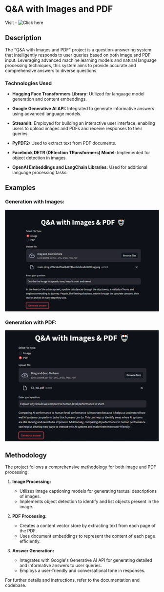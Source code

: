# Q&A with Images and PDF
Visit - ![Click here](https://huggingface.co/spaces/tolu07/Q_and_A)

## Description

The "Q&A with Images and PDF" project is a question-answering system that intelligently responds to user queries based on both image and PDF input. Leveraging advanced machine learning models and natural language processing techniques, this system aims to provide accurate and comprehensive answers to diverse questions.

### Technologies Used

- **Hugging Face Transformers Library:** Utilized for language model generation and content embeddings.

- **Google Generative AI API:** Integrated to generate informative answers using advanced language models.

- **Streamlit:** Employed for building an interactive user interface, enabling users to upload images and PDFs and receive responses to their queries.

- **PyPDF2:** Used to extract text from PDF documents.

- **Facebook DETR (DEtection TRansformers) Model:** Implemented for object detection in images.

- **OpenAI Embeddings and LangChain Libraries:** Used for additional language processing tasks.

## Examples
### Generation with Images:
![Generation with Images:](Screenshots/Q&A_demo1.png)

### Generation with PDF:
![Generation with PDF:](Screenshots/Q&A_demo2.png)

## Methodology

The project follows a comprehensive methodology for both image and PDF processing:

1. **Image Processing:**
   - Utilizes image captioning models for generating textual descriptions of images.
   - Implements object detection to identify and list objects present in the image.

2. **PDF Processing:**
   - Creates a content vector store by extracting text from each page of the PDF.
   - Uses document embeddings to represent the content of each page efficiently.

3. **Answer Generation:**
   - Integrates with Google's Generative AI API for generating detailed and informative answers to user queries.
   - Employs a user-friendly and conversational tone in responses.



For further details and instructions, refer to the documentation and codebase.
